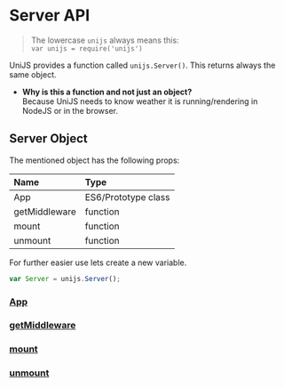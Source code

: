 # Server API
> The lowercase `unijs` always means this: <br> `var unijs = require('unijs')`

UniJS provides a function called `unijs.Server()`. This returns always the same object.
- **Why is this a function and not just an object?** <br>Because UniJS needs to know weather it is running/rendering in NodeJS or in the browser.

## Server Object
The mentioned object has the following props:

Name          | Type
:------------ | :------------------
App           | ES6/Prototype class
getMiddleware | function
mount         | function
unmount       | function

For further easier use lets create a new variable.

```js
var Server = unijs.Server();
```

### [App](AppClass.md)
### [getMiddleware](getMiddleware.md)
### [mount](mount.md)
### [unmount](getRequestHandler.md)
